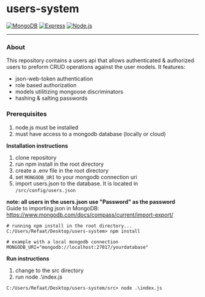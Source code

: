 # users-system #
[![MongoDB](https://custom-icon-badges.demolab.com/badge/-MongoDB-47A248?style=for-the-badge&logo=mongodb&logoColor=white)](https://www.mongodb.com/)
[![Express](https://custom-icon-badges.demolab.com/badge/-Express-FFFFFF?style=for-the-badge&logo=express&logoColor=black)](https://expressjs.com/)
[![Node.js](https://custom-icon-badges.demolab.com/badge/-Node.js-339933?style=for-the-badge&logo=node.js&logoColor=white)](https://nodejs.org/)
<hr></hr>

### About ###
This repository contains a users api that allows authenticated & authorized users to preform CRUD operations against the user models. It features:
- json-web-token authentication
- role based authorization
- models utilitizing mongoose discriminators
- hashing & salting passwords

### Prerequisites ###
1. node.js must be installed
2. must have access to a mongodb database (locally or cloud)

**Installation instructions**
1. clone repository
2. run npm install in the root directory
3. create a .env file in the root directory
4. set `MONGODB_URI` to your mongodb connection uri
5. import users.json to the database. It is located in `/src/config/users.json`

**note: all users in the users.json use "Password" as the password**  
Guide to importing json in MongoDB: https://www.mongodb.com/docs/compass/current/import-export/

```
# running npm install in the root directory...
C:/Users/Refaat/Desktop/users-system> npm install
```
```
# example with a local mongodb connection
MONGODB_URI="mongodb://localhost:27017/yourdatabase"
```

**Run instructions**
1. change to the src directory
2. run node .\index.js
```
C:/Users/Refaat/Desktop/users-system/src> node .\index.js
```
